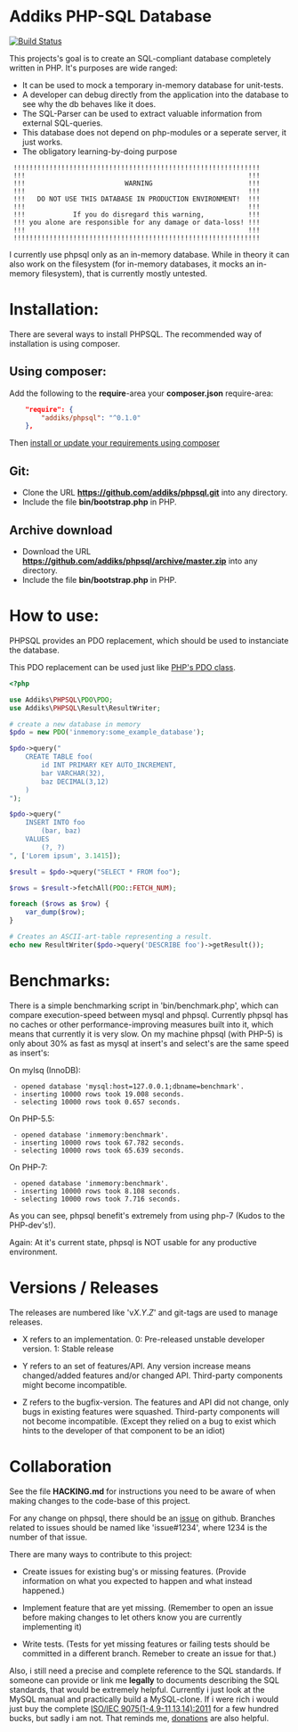 Addiks PHP-SQL Database
===================================

[![Build Status](https://travis-ci.org/addiks/phpsql.svg?branch=master)](https://travis-ci.org/addiks/phpsql)

This projects's goal is to create an SQL-compliant database completely written in PHP.
It's purposes are wide ranged:

 - It can be used to mock a temporary in-memory database for unit-tests.
 - A developer can debug directly from the application into the database to see why the db behaves like it does.
 - The SQL-Parser can be used to extract valuable information from external SQL-queries.
 - This database does not depend on php-modules or a seperate server, it just works.
 - The obligatory learning-by-doing purpose
 
```
 !!!!!!!!!!!!!!!!!!!!!!!!!!!!!!!!!!!!!!!!!!!!!!!!!!!!!!!!!!!!!!
 !!!                                                        !!!
 !!!                         WARNING                        !!!
 !!!                                                        !!!
 !!!   DO NOT USE THIS DATABASE IN PRODUCTION ENVIRONMENT!  !!!
 !!!                                                        !!!
 !!!            If you do disregard this warning,           !!!
 !!! you alone are responsible for any damage or data-loss! !!!
 !!!                                                        !!!
 !!!!!!!!!!!!!!!!!!!!!!!!!!!!!!!!!!!!!!!!!!!!!!!!!!!!!!!!!!!!!!
```

I currently use phpsql only as an in-memory database. While in theory it can also work on the filesystem (for in-memory databases, it mocks an in-memory filesystem), that is currently mostly untested.

# Installation:

There are several ways to install PHPSQL. The recommended way of installation is using composer.

## Using composer:

Add the following to the **require**-area your **composer.json** require-area:

```json
    "require": {
        "addiks/phpsql": "^0.1.0"
    },
```

Then [install or update your requirements using composer](https://getcomposer.org/doc/01-basic-usage.md#installing-dependencies)

## Git:

 - Clone the URL **https://github.com/addiks/phpsql.git** into any directory.
 - Include the file **bin/bootstrap.php** in PHP.

## Archive download

 - Download the URL **https://github.com/addiks/phpsql/archive/master.zip** into any directory.
 - Include the file **bin/bootstrap.php** in PHP.

# How to use:

PHPSQL provides an PDO replacement, which should be used to instanciate the database.

This PDO replacement can be used just like [PHP's PDO class](http://php.net/pdo).

```php
<?php

use Addiks\PHPSQL\PDO\PDO;
use Addiks\PHPSQL\Result\ResultWriter;

# create a new database in memory
$pdo = new PDO('inmemory:some_example_database');

$pdo->query("
    CREATE TABLE foo(
        id INT PRIMARY KEY AUTO_INCREMENT,
        bar VARCHAR(32),
        baz DECIMAL(3,12)
    )
");

$pdo->query("
    INSERT INTO foo
        (bar, baz)
    VALUES
        (?, ?)
", ['Lorem ipsum', 3.1415]);

$result = $pdo->query("SELECT * FROM foo");

$rows = $result->fetchAll(PDO::FETCH_NUM);

foreach ($rows as $row) {
    var_dump($row);
}

# Creates an ASCII-art-table representing a result.
echo new ResultWriter($pdo->query('DESCRIBE foo')->getResult());

```

# Benchmarks:

There is a simple benchmarking script in 'bin/benchmark.php', which can compare execution-speed between mysql and phpsql.
Currently phpsql has no caches or other performance-improving measures built into it, which means that currently it is very slow.
On my machine phpsql (with PHP-5) is only about 30% as fast as mysql at insert's and select's are the same speed as insert's:

On mylsq (InnoDB):
```
 - opened database 'mysql:host=127.0.0.1;dbname=benchmark'.
 - inserting 10000 rows took 19.008 seconds.
 - selecting 10000 rows took 0.657 seconds.
```
 
On PHP-5.5:
```
 - opened database 'inmemory:benchmark'.
 - inserting 10000 rows took 67.782 seconds.
 - selecting 10000 rows took 65.639 seconds.
```

On PHP-7:
```
 - opened database 'inmemory:benchmark'.
 - inserting 10000 rows took 8.108 seconds.
 - selecting 10000 rows took 7.716 seconds.
```

As you can see, phpsql benefit's extremely from using php-7 (Kudos to the PHP-dev's!).

Again: At it's current state, phpsql is NOT usable for any productive environment.

# Versions / Releases

The releases are numbered like 'v*X*.*Y*.*Z*' and git-tags are used to manage releases.

 - X refers to an implementation.
    0: Pre-released unstable developer version.
    1: Stable release

 - Y refers to an set of features/API.
    Any version increase means changed/added features and/or changed API.
    Third-party components might become incompatible.

 - Z refers to the bugfix-version.
    The features and API did not change, only bugs in existing features were squashed.
    Third-party components will not become incompatible.
      (Except they relied on a bug to exist which hints to the developer of that component to be an idiot)

# Collaboration

See the file **HACKING.md** for instructions you need to be aware of when making changes to the code-base of this project.

For any change on phpsql, there should be an [issue](https://github.com/addiks/phpsql/issues/new) on github.
Branches related to issues should be named like 'issue#1234', where 1234 is the number of that issue.

There are many ways to contribute to this project:

 - Create issues for existing bug's or missing features. (Provide information on what you expected to happen and what instead happened.)
 
 - Implement feature that are yet missing. (Remember to open an issue before making changes to let others know you are currently implementing it)
 
 - Write tests. (Tests for yet missing features or failing tests should be committed in a different branch. Remeber to create an issue for that.)
 
Also, i still need a precise and complete reference to the SQL standards. If someone can provide or link me **legally** to documents describing the SQL standards, that would be extremely helpful. Currently i just look at the MySQL manual and practically build a MySQL-clone. If i were rich i would just buy the complete [ISO/IEC 9075(1-4,9-11,13,14):2011](http://www.iso.org/iso/home/store/catalogue_ics/catalogue_detail_ics.htm?csnumber=53681) for a few hundred bucks, but sadly i am not. That reminds me, [donations](https://paypal.me/addiks) are also helpful.

